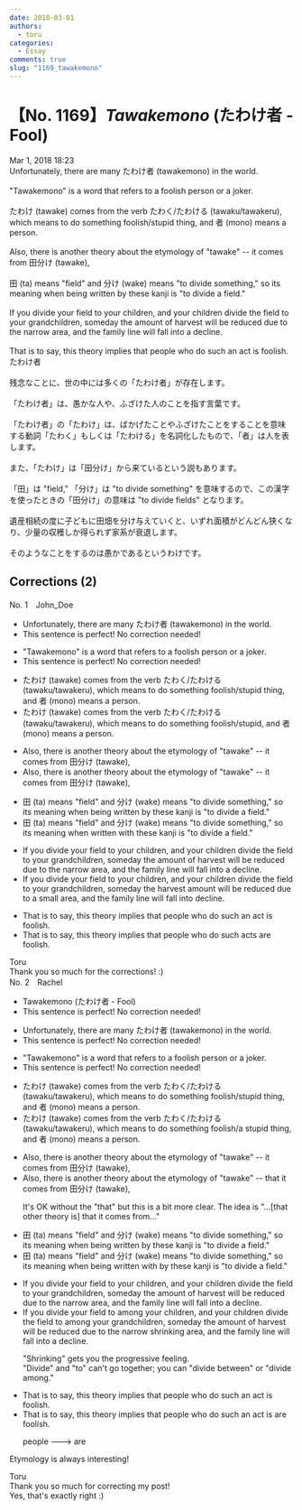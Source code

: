 ```yaml
---
date: 2018-03-01
authors:
  - toru
categories:
  - Essay
comments: true
slug: "1169_tawakemono"
---
```


# 【No. 1169】<strong><em>Tawakemono</em></strong> (たわけ者 - Fool)
<div class="date">Mar 1, 2018 18:23</div>
<div id="post"><div id="body_show_ori">
Unfortunately, there are many たわけ者 (tawakemono) in the world.<br/><br/>"Tawakemono" is a word that refers to a foolish person or a joker.<br/><br/>たわけ (tawake) comes from the verb たわく/たわける (tawaku/tawakeru), which means to do something foolish/stupid thing, and 者 (mono) means a person.<br/><br/>Also, there is another theory about the etymology of "tawake" -- it comes from 田分け (tawake),<br/><br/>田 (ta) means "field" and 分け (wake) means "to divide something," so its meaning when being written by these kanji is "to divide a field."<br/><br/>If you divide your field to your children, and your children divide the field to your grandchildren, someday the amount of harvest will be reduced due to the narrow area, and the family line will fall into a decline.<br/><br/>That is to say, this theory implies that people who do such an act is foolish.
</div></div>

<!-- more -->

<div id="post_ja"><div id="body_show_mo">
たわけ者<br/><br/>残念なことに、世の中には多くの「たわけ者」が存在します。<br/><br/>「たわけ者」は、愚かな人や、ふざけた人のことを指す言葉です。<br/><br/>「たわけ者」の「たわけ」は、ばかげたことやふざけたことをすることを意味する動詞「たわく」もしくは「たわける」を名詞化したもので、「者」は人を表します。<br/><br/>また、「たわけ」は「田分け」から来ているという説もあります。<br/><br/>「田」は "field," 「分け」は "to divide something" を意味するので、この漢字を使ったときの「田分け」の意味は "to divide fields" となります。<br/><br/>遺産相続の度に子どもに田畑を分け与えていくと、いずれ面積がどんどん狭くなり、少量の収穫しか得られず家系が衰退します。<br/><br/>そのようなことをするのは愚かであるというわけです。
</div></div>

## Corrections (2)
<div id="block"><div class="first_name"> No. 1　<span class="just_name">John_Doe</span></div><div id="block2">
<ul class="correction_field">
<li class="incorrect">Unfortunately, there are many たわけ者 (tawakemono) in the world.</li>
<li class="corrected perfect">This sentence is perfect! No correction needed!</li>
</ul>
<ul class="correction_field">
<li class="incorrect">"Tawakemono" is a word that refers to a foolish person or a joker.</li>
<li class="corrected perfect">This sentence is perfect! No correction needed!</li>
</ul>
<ul class="correction_field">
<li class="incorrect">たわけ (tawake) comes from the verb たわく/たわける (tawaku/tawakeru), which means to do something foolish/stupid thing, and 者 (mono) means a person.</li>
<li class="corrected correct">
たわけ (tawake) comes from the verb たわく/たわける (tawaku/tawakeru), which means to do something foolish/stupid, and 者 (mono) means a person.
</li>
</ul>
<ul class="correction_field">
<li class="incorrect">Also, there is another theory about the etymology of "tawake" -- it comes from 田分け (tawake),</li>
<li class="corrected correct">
Also, there is another theory about the etymology of "tawake" -- it comes from 田分け (tawake),
</li>
</ul>
<ul class="correction_field">
<li class="incorrect">田 (ta) means "field" and 分け (wake) means "to divide something," so its meaning when being written by these kanji is "to divide a field."</li>
<li class="corrected correct">
田 (ta) means "field" and 分け (wake) means "to divide something," so its meaning when written with these kanji is "to divide a field."
</li>
</ul>
<ul class="correction_field">
<li class="incorrect">If you divide your field to your children, and your children divide the field to your grandchildren, someday the amount of harvest will be reduced due to the narrow area, and the family line will fall into a decline.</li>
<li class="corrected correct">
If you divide your field to your children, and your children divide the field to your grandchildren, someday the harvest amount will be reduced due to a small area, and the family line will fall into decline.
</li>
</ul>
<ul class="correction_field">
<li class="incorrect">That is to say, this theory implies that people who do such an act is foolish.</li>
<li class="corrected correct">
That is to say, this theory implies that people who do such acts are foolish.
</li>
</ul>
</div><div class="name"><span class="just_name">Toru</span><br>
Thank you so much for the corrections! :)
</div>
</div>
<div id="block"><div class="first_name"> No. 2　<span class="just_name">Rachel</span></div><div id="block2">
<ul class="correction_field">
<li class="incorrect">Tawakemono (たわけ者 - Fool)</li>
<li class="corrected perfect">This sentence is perfect! No correction needed!</li>
</ul>
<ul class="correction_field">
<li class="incorrect">Unfortunately, there are many たわけ者 (tawakemono) in the world.</li>
<li class="corrected perfect">This sentence is perfect! No correction needed!</li>
</ul>
<ul class="correction_field">
<li class="incorrect">"Tawakemono" is a word that refers to a foolish person or a joker.</li>
<li class="corrected perfect">This sentence is perfect! No correction needed!</li>
</ul>
<ul class="correction_field">
<li class="incorrect">たわけ (tawake) comes from the verb たわく/たわける (tawaku/tawakeru), which means to do something foolish/stupid thing, and 者 (mono) means a person.</li>
<li class="corrected correct">
たわけ (tawake) comes from the verb たわく/たわける (tawaku/tawakeru), which means to do something foolish/<span class="f_red">a</span> stupid thing, and 者 (mono) means a person.
</li>
</ul>
<ul class="correction_field">
<li class="incorrect">Also, there is another theory about the etymology of "tawake" -- it comes from 田分け (tawake),</li>
<li class="corrected correct">
Also, there is another theory about the etymology of "tawake" -- <span class="f_blue">that </span>it comes from 田分け (tawake),
<p class="correction_comment">It's OK without the "that" but this is a bit more clear. The idea is "...[that other theory is] that it comes from..."</p>
</li>
</ul>
<ul class="correction_field">
<li class="incorrect">田 (ta) means "field" and 分け (wake) means "to divide something," so its meaning when being written by these kanji is "to divide a field."</li>
<li class="corrected correct">
田 (ta) means "field" and 分け (wake) means "to divide something," so its meaning when <span class="f_gray"><span class="sline">being</span></span> written <span class="f_red">with </span><span class="sline"><span class="f_gray">by</span></span> these kanji is "to divide a field."
</li>
</ul>
<ul class="correction_field">
<li class="incorrect">If you divide your field to your children, and your children divide the field to your grandchildren, someday the amount of harvest will be reduced due to the narrow area, and the family line will fall into a decline.</li>
<li class="corrected correct">
If you divide your field <span class="f_gray"><span class="sline">to</span></span> <span class="f_red">among </span>your children, and your children divide the field <span class="f_gray"><span class="sline">to</span></span> <span class="f_red">among </span>your grandchildren, someday the amount of harvest will be reduced due to the <span class="f_gray"><span class="sline">narrow</span></span> <span class="f_red">shrinking </span>area, and the family line will fall into <span class="f_gray"><span class="sline">a</span></span> decline.
<p class="correction_comment">"Shrinking" gets you the progressive feeling.<br/>"Divide" and "to" can't go together; you can "divide between" or "divide among."</p>
</li>
</ul>
<ul class="correction_field">
<li class="incorrect">That is to say, this theory implies that people who do such an act is foolish.</li>
<li class="corrected correct">
That is to say, this theory implies that people who do such an act <span class="f_gray"><span class="sline">is</span></span> <span class="f_red">are </span>foolish.
<p class="correction_comment">people ---&gt; are</p>
</li>
</ul>
<p class="comment_small">
 Etymology is always interesting!
</p>

</div><div class="name"><span class="just_name">Toru</span><br>
Thank you so much for correcting my post!<br/>Yes, that's exactly right :)
</div>
</div>
